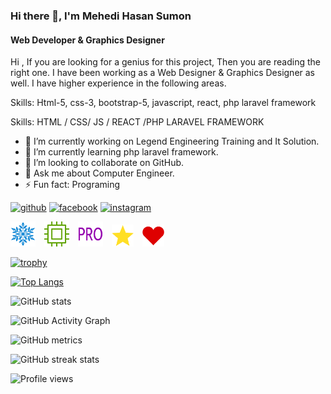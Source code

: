 ### Hi there 👋, I'm Mehedi Hasan Sumon
#### Web Developer & Graphics Designer
Hi , If you are looking for a genius for this project, Then you are reading the right one. I have been working as a Web Designer & Graphics Designer as well. I have higher experience in the following areas.

Skills: Html-5, css-3, bootstrap-5, javascript, react, php laravel framework

Skills: HTML / CSS/ JS / REACT /PHP LARAVEL FRAMEWORK

- 🔭 I’m currently working on Legend Engineering Training and It Solution. 
- 🌱 I’m currently learning php laravel framework. 
- 👯 I’m looking to collaborate on GitHub. 
- 💬 Ask me about Computer Engineer. 
- ⚡ Fun fact: Programing 


[<img src='https://cdn.jsdelivr.net/npm/simple-icons@3.0.1/icons/github.svg' alt='github' height='40'>](https://github.com/sumon63)  [<img src='https://cdn.jsdelivr.net/npm/simple-icons@3.0.1/icons/facebook.svg' alt='facebook' height='40'>](https://www.facebook.com/https://www.facebook.com/profile.php?id=100011166483262)  [<img src='https://cdn.jsdelivr.net/npm/simple-icons@3.0.1/icons/instagram.svg' alt='instagram' height='40'>](https://www.instagram.com/sumon/)  

<a href='https://archiveprogram.github.com/'><img src='https://raw.githubusercontent.com/acervenky/animated-github-badges/master/assets/acbadge.gif' width='40' height='40'></a> <a href='https://docs.github.com/en/developers'><img src='https://raw.githubusercontent.com/acervenky/animated-github-badges/master/assets/devbadge.gif' width='40' height='40'></a> <a href='https://github.com/pricing'><img src='https://raw.githubusercontent.com/acervenky/animated-github-badges/master/assets/pro.gif' width='40' height='40'></a> <a href='https://stars.github.com/'><img src='https://raw.githubusercontent.com/acervenky/animated-github-badges/master/assets/starbadge.gif' width='35' height='35'></a> <a href='https://docs.github.com/en/github/supporting-the-open-source-community-with-github-sponsors'><img src='https://raw.githubusercontent.com/acervenky/animated-github-badges/master/assets/sponsorbadge.gif' width='35' height='35'></a> 

[![trophy](https://github-profile-trophy.vercel.app/?username=sumon63)](https://github.com/ryo-ma/github-profile-trophy)

[![Top Langs](https://github-readme-stats.vercel.app/api/top-langs/?username=sumon63)](https://github.com/anuraghazra/github-readme-stats)

![GitHub stats](https://github-readme-stats.vercel.app/api?username=sumon63&show_icons=true&count_private=true)  

![GitHub Activity Graph](https://activity-graph.herokuapp.com/graph?username=sumon63)  

![GitHub metrics](https://metrics.lecoq.io/sumon63)  

![GitHub streak stats](https://github-readme-streak-stats.herokuapp.com/?user=sumon63)  

![Profile views](https://gpvc.arturio.dev/sumon63)  

